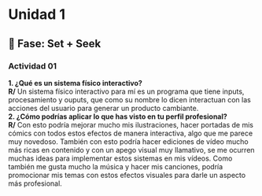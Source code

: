 # Unidad 1

## 🔎 Fase: Set + Seek

### Actividad 01

**1. ¿Qué es un sistema físico interactivo?**  
**R/**  Un sistema físico interactivo para mí es un programa que tiene inputs, procesamiento y ouputs, que como su nombre lo dicen interactuan con las acciones del usuario para generar un producto cambiante.  
**2. ¿Cómo podrías aplicar lo que has visto en tu perfil profesional?**  
**R/** Con esto podría mejorar mucho mis ilustraciones, hacer portadas de mis cómics con todos estos efectos de manera interactiva, algo que me parece muy novedoso. También con esto podría hacer ediciones de vídeo mucho más ricas en contenido y con un apego visual muy llamativo, se me ocurren muchas ideas para implementar estos sistemas en mis vídeos. Como también me gusta mucho la música y hacer mis canciones, podría promocionar mis temas con estos efectos visuales para darle un aspecto más profesional.
